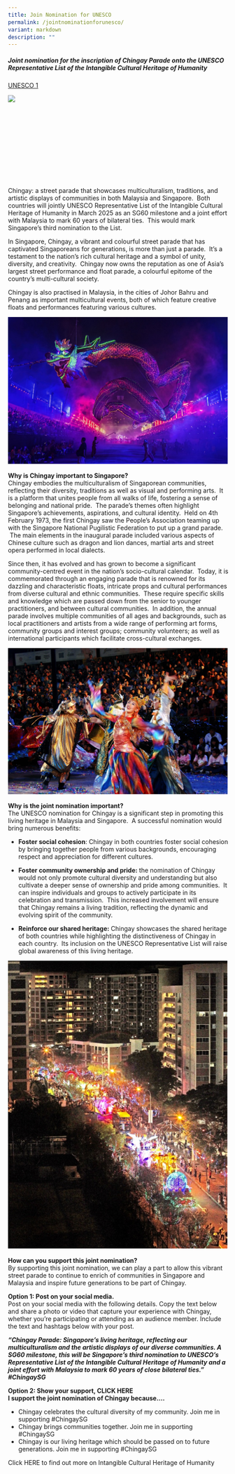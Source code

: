 ```yaml
---
title: Join Nomination for UNESCO
permalink: /jointnominationforunesco/
variant: markdown
description: ""
---
```

##### **Joint nomination for the inscription of Chingay Parade onto the UNESCO Representative List of the Intangible Cultural Heritage of Humanity**

[UNESCO 1](/images/UNESCO_P1.png)

<div style="max-width:50rem; overflow:hidden;"><a target="_blank" href="https://pledge.klobbi.com/)"><img style="min-height:12rem; object-fit: cover; position:relative; top:rem;" src="![](/images/UNESCO_P1.png)"></a></div>

Chingay: a street parade that showcases multiculturalism, traditions, and artistic displays of communities in both Malaysia and Singapore. &nbsp;Both countries will jointly UNESCO Representative List of the Intangible Cultural Heritage of Humanity in March 2025 as an SG60 milestone and a joint effort with Malaysia to mark 60 years of bilateral ties. &nbsp;This would mark Singapore’s third nomination to the List.&nbsp;

In Singapore, Chingay, a vibrant and colourful street parade that has captivated Singaporeans for generations, is more than just a parade. &nbsp;It’s a testament to the nation’s rich cultural heritage and a symbol of unity, diversity, and creativity. &nbsp;Chingay now owns the reputation as one of Asia’s largest street performance and float parade, a colourful epitome of the country’s multi-cultural society.&nbsp;

Chingay is also practised in Malaysia, in the cities of Johor Bahru and Penang as important multicultural events, both of which feature creative floats and performances featuring various cultures.  

![UNESCO 2](/images/UNESCO_P2.png)

**Why is Chingay important to Singapore?** <br>
Chingay embodies the multiculturalism of Singaporean communities, reflecting their diversity, traditions as well as visual and performing arts. &nbsp;It is a platform that unites people from all walks of life, fostering a sense of belonging and national pride. &nbsp;The parade’s themes often highlight Singapore’s achievements, aspirations, and cultural identity. &nbsp;Held on 4th February 1973, the first Chingay saw the People’s Association teaming up with the Singapore National Pugilistic Federation to put up a grand parade. &nbsp;The main elements in the inaugural parade included various aspects of Chinese culture such as dragon and lion dances, martial arts and street opera performed in local dialects.&nbsp;&nbsp;&nbsp;

Since then, it has evolved and has grown to become a significant community-centred event in the nation’s socio-cultural calendar. &nbsp;Today, it is commemorated through an engaging parade that is renowned for its dazzling and characteristic floats, intricate props and cultural performances from diverse cultural and ethnic communities.&nbsp; These require specific skills and knowledge which are passed down from the senior to younger practitioners, and between cultural communities.&nbsp; In addition, the annual parade involves multiple communities of all ages and backgrounds, such as local practitioners and artists from a wide range of performing art forms, community groups and interest groups; community volunteers; as well as international participants which facilitate cross-cultural exchanges.

![UNESCO 3](/images/UNESCO_P3.png)

**Why is the joint nomination important?** <br>
The UNESCO nomination for Chingay is a significant step in promoting this living heritage in Malaysia and Singapore.&nbsp; A successful nomination would bring numerous benefits:

* **Foster social cohesion**: Chingay in both countries foster social cohesion by bringing together people from various backgrounds, encouraging respect and appreciation for different cultures.&nbsp;&nbsp;

* **Foster community ownership and pride:** the nomination of Chingay would not only promote cultural diversity and understanding but also cultivate a deeper sense of ownership and pride among communities. &nbsp;It can inspire individuals and groups to actively participate in its celebration and transmission. &nbsp;This increased involvement will ensure that Chingay remains a living tradition, reflecting the dynamic and evolving spirit of the community.&nbsp;

* **Reinforce our shared heritage:** Chingay showcases the shared heritage of both countries while highlighting the distinctiveness of Chingay in each country. &nbsp;Its inclusion on the UNESCO Representative List will raise global awareness of this living heritage.

![UNESCO 4](/images/UNESCO_P4.png)

**How can you support this joint nomination?** <br>
By supporting this joint nomination, we can play a part to allow this vibrant street parade to continue to enrich of communities in Singapore and Malaysia and inspire future generations to be part of Chingay.<br>

**Option 1: Post on your social media.**
<br> 
Post on your social media with the following details. Copy the text below and share a photo or video that capture your experience with Chingay, whether you’re participating or attending as an audience member. Include the text and hashtags below with your post. <br>

**_“Chingay Parade: Singapore’s living heritage, reflecting our multiculturalism and the artistic displays of our diverse communities. A SG60 milestone, this will be Singapore’s third nomination to UNESCO’s Representative List of the Intangible Cultural Heritage of Humanity and a joint effort with Malaysia to mark 60 years of close bilateral ties.”  #ChingaySG_** <br>

**Option 2: Show your support, CLICK HERE**
<br> 
**I support the joint nomination of Chingay because....**<br>

* Chingay celebrates the cultural diversity of my community. Join me in supporting #ChingaySG<br>
* Chingay brings communities together. Join me in supporting #ChingaySG<br>
* Chingay is our living heritage which should be passed on to future generations. Join me in supporting #ChingaySG

Click HERE to find out more on Intangible Cultural Heritage of Humanity
